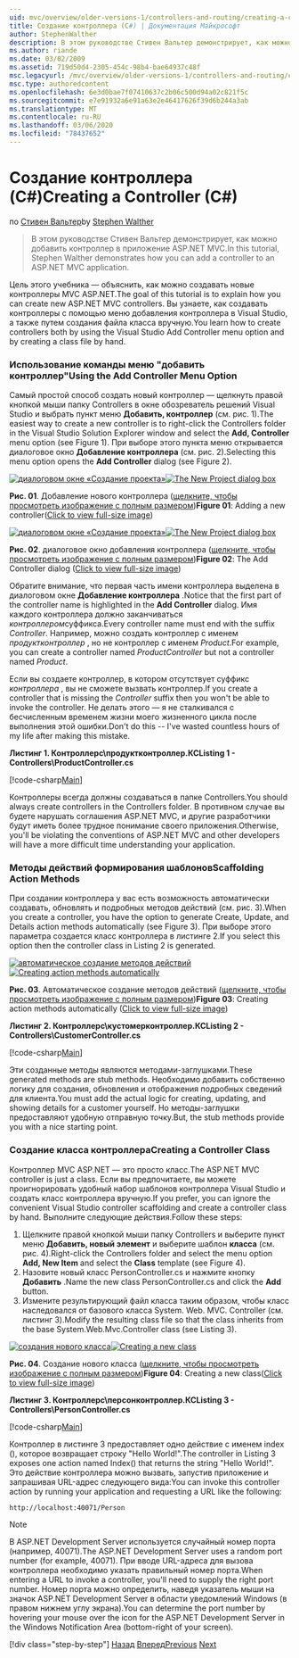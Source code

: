 ```yaml
---
uid: mvc/overview/older-versions-1/controllers-and-routing/creating-a-controller-cs
title: Создание контроллера (C#) | Документация Майкрософт
author: StephenWalther
description: В этом руководстве Стивен Вальтер демонстрирует, как можно добавить контроллер в приложение ASP.NET MVC.
ms.author: riande
ms.date: 03/02/2009
ms.assetid: 719d50d4-2305-454c-98b4-bae64937c48f
msc.legacyurl: /mvc/overview/older-versions-1/controllers-and-routing/creating-a-controller-cs
msc.type: authoredcontent
ms.openlocfilehash: 6e3d0bae7f07410637c2b06c500d94a02c821f5c
ms.sourcegitcommit: e7e91932a6e91a63e2e46417626f39d6b244a3ab
ms.translationtype: MT
ms.contentlocale: ru-RU
ms.lasthandoff: 03/06/2020
ms.locfileid: "78437652"
---
```

# <a name="creating-a-controller-c"></a><span data-ttu-id="4a894-103">Создание контроллера (C#)</span><span class="sxs-lookup"><span data-stu-id="4a894-103">Creating a Controller (C#)</span></span>

<span data-ttu-id="4a894-104">по [Стивен Вальтер](https://github.com/StephenWalther)</span><span class="sxs-lookup"><span data-stu-id="4a894-104">by [Stephen Walther](https://github.com/StephenWalther)</span></span>

> <span data-ttu-id="4a894-105">В этом руководстве Стивен Вальтер демонстрирует, как можно добавить контроллер в приложение ASP.NET MVC.</span><span class="sxs-lookup"><span data-stu-id="4a894-105">In this tutorial, Stephen Walther demonstrates how you can add a controller to an ASP.NET MVC application.</span></span>

<span data-ttu-id="4a894-106">Цель этого учебника — объяснить, как можно создавать новые контроллеры MVC ASP.NET.</span><span class="sxs-lookup"><span data-stu-id="4a894-106">The goal of this tutorial is to explain how you can create new ASP.NET MVC controllers.</span></span> <span data-ttu-id="4a894-107">Вы узнаете, как создавать контроллеры с помощью меню добавления контроллера в Visual Studio, а также путем создания файла класса вручную.</span><span class="sxs-lookup"><span data-stu-id="4a894-107">You learn how to create controllers both by using the Visual Studio Add Controller menu option and by creating a class file by hand.</span></span>

### <a name="using-the-add-controller-menu-option"></a><span data-ttu-id="4a894-108">Использование команды меню "добавить контроллер"</span><span class="sxs-lookup"><span data-stu-id="4a894-108">Using the Add Controller Menu Option</span></span>

<span data-ttu-id="4a894-109">Самый простой способ создать новый контроллер — щелкнуть правой кнопкой мыши папку Controllers в окне обозреватель решений Visual Studio и выбрать пункт меню **Добавить, контроллер** (см. рис. 1).</span><span class="sxs-lookup"><span data-stu-id="4a894-109">The easiest way to create a new controller is to right-click the Controllers folder in the Visual Studio Solution Explorer window and select the **Add, Controller** menu option (see Figure 1).</span></span> <span data-ttu-id="4a894-110">При выборе этого пункта меню открывается диалоговое окно **Добавление контроллера** (см. рис. 2).</span><span class="sxs-lookup"><span data-stu-id="4a894-110">Selecting this menu option opens the **Add Controller** dialog (see Figure 2).</span></span>

<span data-ttu-id="4a894-111">[![диалоговом окне «Создание проекта»](creating-a-controller-cs/_static/image1.jpg)](creating-a-controller-cs/_static/image1.png)</span><span class="sxs-lookup"><span data-stu-id="4a894-111">[![The New Project dialog box](creating-a-controller-cs/_static/image1.jpg)](creating-a-controller-cs/_static/image1.png)</span></span>

<span data-ttu-id="4a894-112">**Рис. 01**. Добавление нового контроллера ([щелкните, чтобы просмотреть изображение с полным размером](creating-a-controller-cs/_static/image2.png))</span><span class="sxs-lookup"><span data-stu-id="4a894-112">**Figure 01**: Adding a new controller([Click to view full-size image](creating-a-controller-cs/_static/image2.png))</span></span>

<span data-ttu-id="4a894-113">[![диалоговом окне «Создание проекта»](creating-a-controller-cs/_static/image2.jpg)](creating-a-controller-cs/_static/image3.png)</span><span class="sxs-lookup"><span data-stu-id="4a894-113">[![The New Project dialog box](creating-a-controller-cs/_static/image2.jpg)](creating-a-controller-cs/_static/image3.png)</span></span>

<span data-ttu-id="4a894-114">**Рис. 02**. диалоговое окно добавления контроллера ([щелкните, чтобы просмотреть изображение с полным размером](creating-a-controller-cs/_static/image4.png))</span><span class="sxs-lookup"><span data-stu-id="4a894-114">**Figure 02**: The Add Controller dialog ([Click to view full-size image](creating-a-controller-cs/_static/image4.png))</span></span>

<span data-ttu-id="4a894-115">Обратите внимание, что первая часть имени контроллера выделена в диалоговом окне **Добавление контроллера** .</span><span class="sxs-lookup"><span data-stu-id="4a894-115">Notice that the first part of the controller name is highlighted in the **Add Controller** dialog.</span></span> <span data-ttu-id="4a894-116">Имя каждого контроллера должно заканчиваться *контроллером*суффикса.</span><span class="sxs-lookup"><span data-stu-id="4a894-116">Every controller name must end with the suffix *Controller*.</span></span> <span data-ttu-id="4a894-117">Например, можно создать контроллер с именем *продуктконтроллер* , но не контроллер с именем *Product*.</span><span class="sxs-lookup"><span data-stu-id="4a894-117">For example, you can create a controller named *ProductController* but not a controller named *Product*.</span></span>

<span data-ttu-id="4a894-118">Если вы создаете контроллер, в котором отсутствует суффикс *контроллера* , вы не сможете вызвать контроллер.</span><span class="sxs-lookup"><span data-stu-id="4a894-118">If you create a controller that is missing the *Controller* suffix then you won't be able to invoke the controller.</span></span> <span data-ttu-id="4a894-119">Не делать этого — я не сталкивался с бесчисленным временем жизни моего жизненного цикла после выполнения этой ошибки.</span><span class="sxs-lookup"><span data-stu-id="4a894-119">Don't do this -- I've wasted countless hours of my life after making this mistake.</span></span>

<span data-ttu-id="4a894-120">**Листинг 1. Контроллерс\продуктконтроллер.КС**</span><span class="sxs-lookup"><span data-stu-id="4a894-120">**Listing 1 - Controllers\ProductController.cs**</span></span>

[!code-csharp[Main](creating-a-controller-cs/samples/sample1.cs)]

<span data-ttu-id="4a894-121">Контроллеры всегда должны создаваться в папке Controllers.</span><span class="sxs-lookup"><span data-stu-id="4a894-121">You should always create controllers in the Controllers folder.</span></span> <span data-ttu-id="4a894-122">В противном случае вы будете нарушать соглашения ASP.NET MVC, и другие разработчики будут иметь более трудное понимание своего приложения.</span><span class="sxs-lookup"><span data-stu-id="4a894-122">Otherwise, you'll be violating the conventions of ASP.NET MVC and other developers will have a more difficult time understanding your application.</span></span>

### <a name="scaffolding-action-methods"></a><span data-ttu-id="4a894-123">Методы действий формирования шаблонов</span><span class="sxs-lookup"><span data-stu-id="4a894-123">Scaffolding Action Methods</span></span>

<span data-ttu-id="4a894-124">При создании контроллера у вас есть возможность автоматически создавать, обновлять и подробных методов действий (см. рис. 3).</span><span class="sxs-lookup"><span data-stu-id="4a894-124">When you create a controller, you have the option to generate Create, Update, and Details action methods automatically (see Figure 3).</span></span> <span data-ttu-id="4a894-125">При выборе этого параметра создается класс контроллера в листинге 2.</span><span class="sxs-lookup"><span data-stu-id="4a894-125">If you select this option then the controller class in Listing 2 is generated.</span></span>

<span data-ttu-id="4a894-126">[![автоматическое создание методов действий](creating-a-controller-cs/_static/image3.jpg)](creating-a-controller-cs/_static/image5.png)</span><span class="sxs-lookup"><span data-stu-id="4a894-126">[![Creating action methods automatically](creating-a-controller-cs/_static/image3.jpg)](creating-a-controller-cs/_static/image5.png)</span></span>

<span data-ttu-id="4a894-127">**Рис. 03**. Автоматическое создание методов действий ([щелкните, чтобы просмотреть изображение с полным размером](creating-a-controller-cs/_static/image6.png))</span><span class="sxs-lookup"><span data-stu-id="4a894-127">**Figure 03**: Creating action methods automatically ([Click to view full-size image](creating-a-controller-cs/_static/image6.png))</span></span>

<span data-ttu-id="4a894-128">**Листинг 2. Контроллерс\кустомерконтроллер.КС**</span><span class="sxs-lookup"><span data-stu-id="4a894-128">**Listing 2 - Controllers\CustomerController.cs**</span></span>

[!code-csharp[Main](creating-a-controller-cs/samples/sample2.cs)]

<span data-ttu-id="4a894-129">Эти созданные методы являются методами-заглушками.</span><span class="sxs-lookup"><span data-stu-id="4a894-129">These generated methods are stub methods.</span></span> <span data-ttu-id="4a894-130">Необходимо добавить собственно логику для создания, обновления и отображения подробных сведений для клиента.</span><span class="sxs-lookup"><span data-stu-id="4a894-130">You must add the actual logic for creating, updating, and showing details for a customer yourself.</span></span> <span data-ttu-id="4a894-131">Но методы-заглушки предоставляют удобную отправную точку.</span><span class="sxs-lookup"><span data-stu-id="4a894-131">But, the stub methods provide you with a nice starting point.</span></span>

### <a name="creating-a-controller-class"></a><span data-ttu-id="4a894-132">Создание класса контроллера</span><span class="sxs-lookup"><span data-stu-id="4a894-132">Creating a Controller Class</span></span>

<span data-ttu-id="4a894-133">Контроллер MVC ASP.NET — это просто класс.</span><span class="sxs-lookup"><span data-stu-id="4a894-133">The ASP.NET MVC controller is just a class.</span></span> <span data-ttu-id="4a894-134">Если вы предпочитаете, вы можете проигнорировать удобный набор шаблонов контроллера Visual Studio и создать класс контроллера вручную.</span><span class="sxs-lookup"><span data-stu-id="4a894-134">If you prefer, you can ignore the convenient Visual Studio controller scaffolding and create a controller class by hand.</span></span> <span data-ttu-id="4a894-135">Выполните следующие действия.</span><span class="sxs-lookup"><span data-stu-id="4a894-135">Follow these steps:</span></span>

1. <span data-ttu-id="4a894-136">Щелкните правой кнопкой мыши папку Controllers и выберите пункт меню **Добавить, новый элемент** и выберите шаблон **класса** (см. рис. 4).</span><span class="sxs-lookup"><span data-stu-id="4a894-136">Right-click the Controllers folder and select the menu option **Add, New Item** and select the **Class** template (see Figure 4).</span></span>
2. <span data-ttu-id="4a894-137">Назовите новый класс PersonController.cs и нажмите кнопку **Добавить** .</span><span class="sxs-lookup"><span data-stu-id="4a894-137">Name the new class PersonController.cs and click the **Add** button.</span></span>
3. <span data-ttu-id="4a894-138">Измените результирующий файл класса таким образом, чтобы класс наследовался от базового класса System. Web. MVC. Controller (см. листинг 3).</span><span class="sxs-lookup"><span data-stu-id="4a894-138">Modify the resulting class file so that the class inherits from the base System.Web.Mvc.Controller class (see Listing 3).</span></span>

<span data-ttu-id="4a894-139">[![создания нового класса](creating-a-controller-cs/_static/image4.jpg)](creating-a-controller-cs/_static/image7.png)</span><span class="sxs-lookup"><span data-stu-id="4a894-139">[![Creating a new class](creating-a-controller-cs/_static/image4.jpg)](creating-a-controller-cs/_static/image7.png)</span></span>

<span data-ttu-id="4a894-140">**Рис. 04**. Создание нового класса ([щелкните, чтобы просмотреть изображение с полным размером](creating-a-controller-cs/_static/image8.png))</span><span class="sxs-lookup"><span data-stu-id="4a894-140">**Figure 04**: Creating a new class([Click to view full-size image](creating-a-controller-cs/_static/image8.png))</span></span>

<span data-ttu-id="4a894-141">**Листинг 3. Контроллерс\персонконтроллер.КС**</span><span class="sxs-lookup"><span data-stu-id="4a894-141">**Listing 3 - Controllers\PersonController.cs**</span></span>

[!code-csharp[Main](creating-a-controller-cs/samples/sample3.cs)]

<span data-ttu-id="4a894-142">Контроллер в листинге 3 предоставляет одно действие с именем index (), которое возвращает строку "Hello World!".</span><span class="sxs-lookup"><span data-stu-id="4a894-142">The controller in Listing 3 exposes one action named Index() that returns the string "Hello World!".</span></span> <span data-ttu-id="4a894-143">Это действие контроллера можно вызвать, запустив приложение и запрашивая URL-адрес следующего вида:</span><span class="sxs-lookup"><span data-stu-id="4a894-143">You can invoke this controller action by running your application and requesting a URL like the following:</span></span>

`http://localhost:40071/Person`

> [!NOTE]
> 
> <span data-ttu-id="4a894-144">В ASP.NET Development Server используется случайный номер порта (например, 40071).</span><span class="sxs-lookup"><span data-stu-id="4a894-144">The ASP.NET Development Server uses a random port number (for example, 40071).</span></span> <span data-ttu-id="4a894-145">При вводе URL-адреса для вызова контроллера необходимо указать правильный номер порта.</span><span class="sxs-lookup"><span data-stu-id="4a894-145">When entering a URL to invoke a controller, you'll need to supply the right port number.</span></span> <span data-ttu-id="4a894-146">Номер порта можно определить, наведя указатель мыши на значок ASP.NET Development Server в области уведомлений Windows (в правом нижнем углу экрана).</span><span class="sxs-lookup"><span data-stu-id="4a894-146">You can determine the port number by hovering your mouse over the icon for the ASP.NET Development Server in the Windows Notification Area (bottom-right of your screen).</span></span>
> 
> [!div class="step-by-step"]
> <span data-ttu-id="4a894-147">[Назад](adding-dynamic-content-to-a-cached-page-cs.md)
> [Вперед](creating-an-action-cs.md)</span><span class="sxs-lookup"><span data-stu-id="4a894-147">[Previous](adding-dynamic-content-to-a-cached-page-cs.md)
[Next](creating-an-action-cs.md)</span></span>
